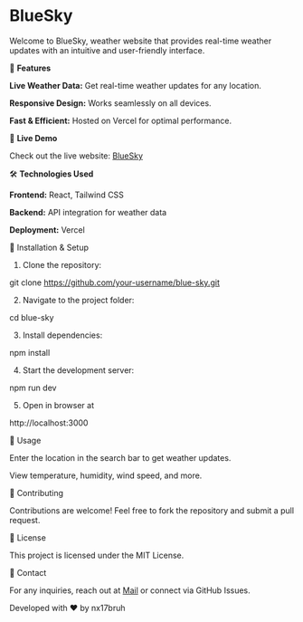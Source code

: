 <h1>BlueSky</h1>

Welcome to BlueSky, weather website that provides real-time weather updates with an intuitive and user-friendly interface.


🌟 **Features**

**Live Weather Data:** Get real-time weather updates for any location.

**Responsive Design:** Works seamlessly on all devices.

**Fast & Efficient:** Hosted on Vercel for optimal performance.

🚀 **Live Demo**

Check out the live website: [BlueSky](https://blue-sky-7j5v.vercel.app/)


🛠️ **Technologies Used**

**Frontend:** React, Tailwind CSS

**Backend:** API integration for weather data

**Deployment:** Vercel

📂 Installation & Setup

1. Clone the repository:

git clone https://github.com/your-username/blue-sky.git

2. Navigate to the project folder:

cd blue-sky

3. Install dependencies:

npm install

4. Start the development server:

npm run dev

5. Open in browser at

http://localhost:3000

📝 Usage

Enter the location in the search bar to get weather updates.

View temperature, humidity, wind speed, and more.

🤝 Contributing

Contributions are welcome! Feel free to fork the repository and submit a pull request.

📜 License

This project is licensed under the MIT License.

📧 Contact

For any inquiries, reach out at  [Mail](mailto:nx17bruh@gmail.com) or connect via GitHub Issues.

Developed with ❤️ by nx17bruh

